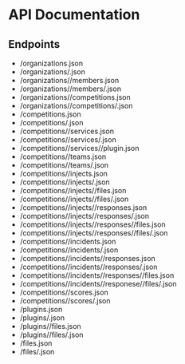 # API Documentation #
## Endpoints ##
* /organizations.json
* /organizations/<id>.json
* /organizations/<id>/members.json
* /organizations/<id>/members/<id>.json
* /organizations/<id>/competitions.json
* /organizations/<id>/competitions/<id>.json
* /competitions.json
* /competitions/<id>.json
* /competitions/<id>/services.json
* /competitions/<id>/services/<id>.json
* /competitions/<id>/services/<id>/plugin.json
* /competitions/<id>/teams.json
* /competitions/<id>/teams/<id>.json
* /competitions/<id>/injects.json
* /competitions/<id>/injects/<id>.json
* /competitions/<id>/injects/<id>/files.json
* /competitions/<id>/injects/<id>/files/<id>.json
* /competitions/<id>/injects/<id>/responses.json
* /competitions/<id>/injects/<id>/responses/<id>.json
* /competitions/<id>/injects/<id>/responses/<id>/files.json
* /competitions/<id>/injects/<id>/responses/<id>/files/<id>.json
* /competitions/<id>/incidents.json
* /competitions/<id>/incidents/<id>.json
* /competitions/<id>/incidents/<id>/responses.json
* /competitions/<id>/incidents/<id>/responses/<id>.json
* /competitions/<id>/incidents/<id>/responses/<id>/files.json
* /competitions/<id>/incidents/<id>/responese/<id>/files/<id>.json
* /competitions/<id>/scores.json
* /competitions/<id>/scores/<id>.json
* /plugins.json
* /plugins/<id>.json
* /plugins/<id>/files.json
* /plugins/<id>/files/<id>.json
* /files.json
* /files/<id>.json
